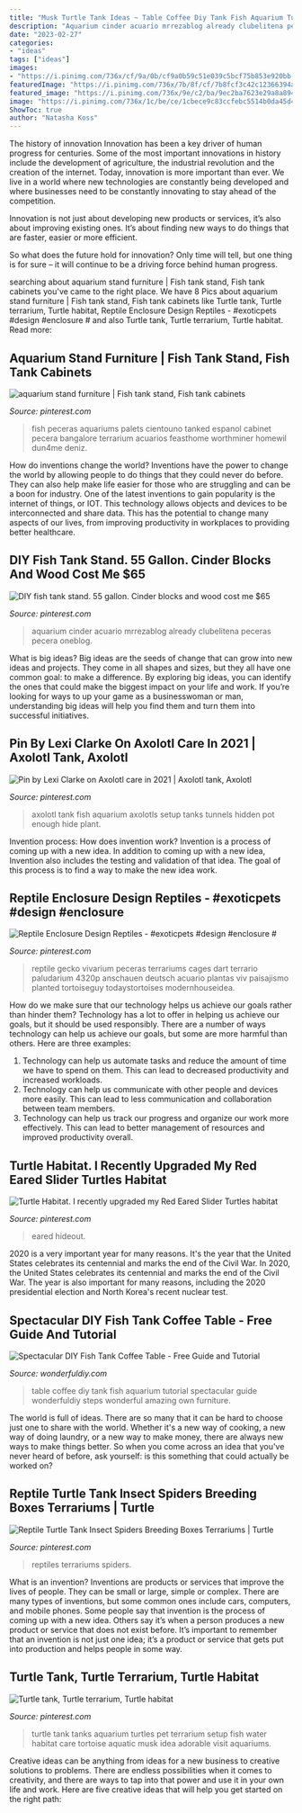 ```yaml
---
title: "Musk Turtle Tank Ideas ~ Table Coffee Diy Tank Fish Aquarium Tutorial Spectacular Guide Wonderfuldiy Steps Wonderful Amazing Own Furniture"
description: "Aquarium cinder acuario mrrezablog already clubelitena peceras pecera oneblog"
date: "2023-02-27"
categories:
- "ideas"
tags: ["ideas"]
images:
- "https://i.pinimg.com/736x/cf/9a/0b/cf9a0b59c51e039c5bcf75b853e920bb--red-eared-slider-turtle-habitat.jpg"
featuredImage: "https://i.pinimg.com/736x/7b/8f/cf/7b8fcf3c42c12366394af86686913667.jpg"
featured_image: "https://i.pinimg.com/736x/9e/c2/ba/9ec2ba7623e29a8a89413f6dcf800c87.jpg"
image: "https://i.pinimg.com/736x/1c/be/ce/1cbece9c83ccfebc5514b0da45d4f683--turtle-tanks-turtle-tank-ideas.jpg"
ShowToc: true
author: "Natasha Koss"
---
```



The history of innovation
Innovation has been a key driver of human progress for centuries. Some of the most important innovations in history include the development of agriculture, the industrial revolution and the creation of the internet.
Today, innovation is more important than ever. We live in a world where new technologies are constantly being developed and where businesses need to be constantly innovating to stay ahead of the competition.

Innovation is not just about developing new products or services, it’s also about improving existing ones. It’s about finding new ways to do things that are faster, easier or more efficient.

So what does the future hold for innovation? Only time will tell, but one thing is for sure – it will continue to be a driving force behind human progress.

	

		
searching about aquarium stand furniture | Fish tank stand, Fish tank cabinets you've came to the right place. We have 8 Pics about aquarium stand furniture | Fish tank stand, Fish tank cabinets like Turtle tank, Turtle terrarium, Turtle habitat, Reptile Enclosure Design Reptiles - #exoticpets #design #enclosure # and also Turtle tank, Turtle terrarium, Turtle habitat. Read more:
		
    
## Aquarium Stand Furniture | Fish Tank Stand, Fish Tank Cabinets

<img loading=lazy src="https://i.pinimg.com/736x/c2/db/c8/c2dbc819582a08693fbc6454bd2fdf5f.jpg" onerror="this.onerror=null;this.src='https://tse3.mm.bing.net/th?id=OIP.Ltg5yLrst8r1t4hhfRfPtgHaJ3&amp;pid=15.1';" alt="aquarium stand furniture | Fish tank stand, Fish tank cabinets">

_Source: pinterest.com_

>fish peceras aquariums palets cientouno tanked espanol cabinet pecera bangalore terrarium acuarios feasthome worthminer homewil dun4me deniz. 

	

How do inventions change the world?
Inventions have the power to change the world by allowing people to do things that they could never do before. They can also help make life easier for those who are struggling and can be a boon for industry. One of the latest inventions to gain popularity is the internet of things, or IOT. This technology allows objects and devices to be interconnected and share data. This has the potential to change many aspects of our lives, from improving productivity in workplaces to providing better healthcare.

    
## DIY Fish Tank Stand. 55 Gallon. Cinder Blocks And Wood Cost Me $65

<img loading=lazy src="https://i.pinimg.com/736x/26/69/93/266993a1b87c647ad2fd6f3f3904ba72.jpg" onerror="this.onerror=null;this.src='https://tse3.mm.bing.net/th?id=OIP.Xlr67EQ6xunvoquKqZ1HBQHaLE&amp;pid=15.1';" alt="DIY fish tank stand. 55 gallon. Cinder blocks and wood cost me $65">

_Source: pinterest.com_

>aquarium cinder acuario mrrezablog already clubelitena peceras pecera oneblog. 

	

What is big ideas?
Big ideas are the seeds of change that can grow into new ideas and projects. They come in all shapes and sizes, but they all have one common goal: to make a difference. By exploring big ideas, you can identify the ones that could make the biggest impact on your life and work. If you’re looking for ways to up your game as a businesswoman or man, understanding big ideas will help you find them and turn them into successful initiatives.

    
## Pin By Lexi Clarke On Axolotl Care In 2021 | Axolotl Tank, Axolotl

<img loading=lazy src="https://i.pinimg.com/736x/7b/8f/cf/7b8fcf3c42c12366394af86686913667.jpg" onerror="this.onerror=null;this.src='https://tse1.mm.bing.net/th?id=OIP.OaK4H3caCZ7W1tnjG_QvSAHaFj&amp;pid=15.1';" alt="Pin by Lexi Clarke on Axolotl care in 2021 | Axolotl tank, Axolotl">

_Source: pinterest.com_

>axolotl tank fish aquarium axolotls setup tanks tunnels hidden pot enough hide plant. 

	

Invention process: How does invention work?
Invention is a process of coming up with a new idea. In addition to coming up with a new idea, Invention also includes the testing and validation of that idea. The goal of this process is to find a way to make the new idea work.

    
## Reptile Enclosure Design Reptiles - #exoticpets #design #enclosure #

<img loading=lazy src="https://i.pinimg.com/736x/c0/55/07/c055073a3c31d114077ebe10d4fd7350.jpg" onerror="this.onerror=null;this.src='https://tse4.mm.bing.net/th?id=OIP.8B_egFhG7Qx-ptfBK6xl4wHaJ4&amp;pid=15.1';" alt="Reptile Enclosure Design Reptiles - #exoticpets #design #enclosure #">

_Source: pinterest.com_

>reptile gecko vivarium peceras terrariums cages dart terrario paludarium 4320p anschauen deutsch acuario plantas viv paisajismo planted tortoiseguy todaystortoises modernhouseidea. 

	

How do we make sure that our technology helps us achieve our goals rather than hinder them?
Technology has a lot to offer in helping us achieve our goals, but it should be used responsibly. There are a number of ways technology can help us achieve our goals, but some are more harmful than others. Here are three examples: 
1. Technology can help us automate tasks and reduce the amount of time we have to spend on them. This can lead to decreased productivity and increased workloads. 
2. Technology can help us communicate with other people and devices more easily. This can lead to less communication and collaboration between team members. 
3. Technology can help us track our progress and organize our work more effectively. This can lead to better management of resources and improved productivity overall.

    
## Turtle Habitat. I Recently Upgraded My Red Eared Slider Turtles Habitat

<img loading=lazy src="https://i.pinimg.com/736x/cf/9a/0b/cf9a0b59c51e039c5bcf75b853e920bb--red-eared-slider-turtle-habitat.jpg" onerror="this.onerror=null;this.src='https://tse2.mm.bing.net/th?id=OIP.VRC83wW3djnPsLLdEBviBgHaEK&amp;pid=15.1';" alt="Turtle Habitat. I recently upgraded my Red Eared Slider Turtles habitat">

_Source: pinterest.com_

>eared hideout. 

	

2020 is a very important year for many reasons. It's the year that the United States celebrates its centennial and marks the end of the Civil War.
In 2020, the United States celebrates its centennial and marks the end of the Civil War. The year is also important for many reasons, including the 2020 presidential election and North Korea's recent nuclear test.

    
## Spectacular DIY Fish Tank Coffee Table - Free Guide And Tutorial

<img loading=lazy src="http://cdn.wonderfuldiy.com/wp-content/uploads/2014/07/How-To-DIY-Aquarium-Coffee-Table-f.jpg" onerror="this.onerror=null;this.src='https://tse3.mm.bing.net/th?id=OIP.PcD4OELgWeCN_gnoxtObVAHaG5&amp;pid=15.1';" alt="Spectacular DIY Fish Tank Coffee Table - Free Guide and Tutorial">

_Source: wonderfuldiy.com_

>table coffee diy tank fish aquarium tutorial spectacular guide wonderfuldiy steps wonderful amazing own furniture. 

	

The world is full of ideas. There are so many that it can be hard to choose just one to share with the world. Whether it's a new way of cooking, a new way of doing laundry, or a new way to make money, there are always new ways to make things better. So when you come across an idea that you've never heard of before, ask yourself: is this something that could actually be worked on?

    
## Reptile Turtle Tank Insect Spiders Breeding Boxes Terrariums | Turtle

<img loading=lazy src="https://i.pinimg.com/736x/9e/c2/ba/9ec2ba7623e29a8a89413f6dcf800c87.jpg" onerror="this.onerror=null;this.src='https://tse4.mm.bing.net/th?id=OIP.6GDUgo8B8IzXCFsShk0yRwHaHa&amp;pid=15.1';" alt="Reptile Turtle Tank Insect Spiders Breeding Boxes Terrariums | Turtle">

_Source: pinterest.com_

>reptiles terrariums spiders. 

	

What is an invention?
Inventions are products or services that improve the lives of people. They can be small or large, simple or complex. There are many types of inventions, but some common ones include cars, computers, and mobile phones. Some people say that invention is the process of coming up with a new idea. Others say it’s when a person produces a new product or service that does not exist before. It’s important to remember that an invention is not just one idea; it’s a product or service that gets put into production and helps people in some way.

    
## Turtle Tank, Turtle Terrarium, Turtle Habitat

<img loading=lazy src="https://i.pinimg.com/736x/1c/be/ce/1cbece9c83ccfebc5514b0da45d4f683--turtle-tanks-turtle-tank-ideas.jpg" onerror="this.onerror=null;this.src='https://tse1.mm.bing.net/th?id=OIP.vABoq0WbczaXX89J3CrtxgHaE8&amp;pid=15.1';" alt="Turtle tank, Turtle terrarium, Turtle habitat">

_Source: pinterest.com_

>turtle tank tanks aquarium turtles pet terrarium setup fish water habitat care tortoise aquatic musk idea adorable visit aquariums. 

	

Creative ideas can be anything from ideas for a new business to creative solutions to problems. There are endless possibilities when it comes to creativity, and there are ways to tap into that power and use it in your own life and work. Here are five creative ideas that will help you get started on the right path: 


